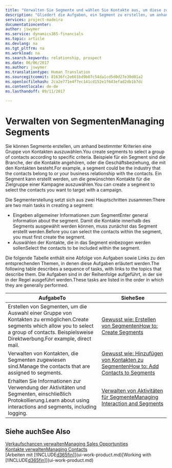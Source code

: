 ```yaml
---
title: "Verwalten Sie Segmente und wählen Sie Kontakte aus, um diese zu berücksichtigen| Microsoft Docs"
description: "Gliedert die Aufgaben, ein Segment zu erstellen, um anhand bestimmter Kriterien eine Gruppe von Kontakten auszuwählen, zum Beispiel Kontakte in einer Branche, die Sie anvisieren möchten."
services: project-madeira
documentationcenter: 
author: jswymer
ms.service: dynamics365-financials
ms.topic: article
ms.devlang: na
ms.tgt_pltfrm: na
ms.workload: na
ms.search.keywords: relationship, prospect
ms.date: 06/06/2017
ms.author: jswymer
ms.translationtype: Human Translation
ms.sourcegitcommit: 81636fc2e661bd9b07c54da1cd5d0d27e30d01a2
ms.openlocfilehash: 2ca2e771e4f7ec141cd152e1f643efad2db1b7dc
ms.contentlocale: de-de
ms.lasthandoff: 09/11/2017

---
```

# <a name="managing-segments"></a><span data-ttu-id="a1e1b-103">Verwalten von Segmenten</span><span class="sxs-lookup"><span data-stu-id="a1e1b-103">Managing Segments</span></span>
<span data-ttu-id="a1e1b-104">Sie können Segmente erstellen, um anhand bestimmter Kriterien eine Gruppe von Kontakten auszuwählen.</span><span class="sxs-lookup"><span data-stu-id="a1e1b-104">You create segments to select a group of contacts according to specific criteria.</span></span> <span data-ttu-id="a1e1b-105">Beispiele für ein Segment sind die Branche, der die Kontakte angehören, oder die Geschäftsbeziehung, die mit den Kontakten besteht.</span><span class="sxs-lookup"><span data-stu-id="a1e1b-105">For example, a segment could be the industry that the contacts belong to or your business relationship with the contacts.</span></span> <span data-ttu-id="a1e1b-106">Ein Segment kann erstellt werden, um die gewünschten Kontakte für die Zielgruppe einer Kampagne auszuwählen.</span><span class="sxs-lookup"><span data-stu-id="a1e1b-106">You can create a segment to select the contacts you want to target with a campaign.</span></span>

<span data-ttu-id="a1e1b-107">Die Segmenterstellung setzt sich aus zwei Hauptschritten zusammen:</span><span class="sxs-lookup"><span data-stu-id="a1e1b-107">There are two main tasks in creating a segment:</span></span>

* <span data-ttu-id="a1e1b-108">Eingeben allgemeiner Informationen zum Segment</span><span class="sxs-lookup"><span data-stu-id="a1e1b-108">Enter general information about the segment.</span></span> <span data-ttu-id="a1e1b-109">Damit die Kontakte innerhalb des Segments ausgewählt werden können, muss zunächst das Segment erstellt werden.</span><span class="sxs-lookup"><span data-stu-id="a1e1b-109">Before you can select the contacts within the segment, you must first create the segment.</span></span>
* <span data-ttu-id="a1e1b-110">Auswählen der Kontakte, die in das Segment einbezogen werden sollen</span><span class="sxs-lookup"><span data-stu-id="a1e1b-110">Select the contacts to be included within the segment.</span></span>

<span data-ttu-id="a1e1b-111">Die folgende Tabelle enthält eine Abfolge von Aufgaben sowie Links zu den entsprechenden Themen, in denen diese Aufgaben erläutert werden.</span><span class="sxs-lookup"><span data-stu-id="a1e1b-111">The following table describes a sequence of tasks, with links to the topics that describe them.</span></span> <span data-ttu-id="a1e1b-112">Die Aufgaben sind in der Reihenfolge aufgeführt, in der sie in der Regel ausgeführt werden.</span><span class="sxs-lookup"><span data-stu-id="a1e1b-112">These tasks are listed in the order in which they are generally performed.</span></span>

| <span data-ttu-id="a1e1b-113">Aufgabe</span><span class="sxs-lookup"><span data-stu-id="a1e1b-113">To</span></span> | <span data-ttu-id="a1e1b-114">Siehe</span><span class="sxs-lookup"><span data-stu-id="a1e1b-114">See</span></span> |
| --- | --- |
| <span data-ttu-id="a1e1b-115">Erstellen von Segmenten, um die Auswahl einer Gruppe von Kontakten zu ermöglichen.</span><span class="sxs-lookup"><span data-stu-id="a1e1b-115">Create segments which allow you to select a group of contacts.</span></span> <span data-ttu-id="a1e1b-116">Beispielsweise Direktwerbung.</span><span class="sxs-lookup"><span data-stu-id="a1e1b-116">For example, direct mail.</span></span> |[<span data-ttu-id="a1e1b-117">Gewusst wie: Erstellen von Segmenten</span><span class="sxs-lookup"><span data-stu-id="a1e1b-117">How to: Create Segments</span></span>](marketing-how-create-segment.md) |
| <span data-ttu-id="a1e1b-118">Verwalten von Kontakten, die Segmenten zugewiesen sind.</span><span class="sxs-lookup"><span data-stu-id="a1e1b-118">Manage the contacts that are assigned to segments.</span></span> |[<span data-ttu-id="a1e1b-119">Gewusst wie: Hinzufügen von Kontakten zu Segmenten</span><span class="sxs-lookup"><span data-stu-id="a1e1b-119">How to: Add Contacts to Segments</span></span>](marketing-add-contact-segment.md) |
| <span data-ttu-id="a1e1b-120">Erhalten Sie Informationen zur Verwendung der Aktivitäten und Segmenten, einschließlich Protokollierung.</span><span class="sxs-lookup"><span data-stu-id="a1e1b-120">Learn about using interactions and segments, including logging.</span></span> |[<span data-ttu-id="a1e1b-121">Verwalten von Aktivitäten für Segmente</span><span class="sxs-lookup"><span data-stu-id="a1e1b-121">Managing Interaction and Segments</span></span>](marketing-interaction-segments.md) |

## <a name="see-also"></a><span data-ttu-id="a1e1b-122">Siehe auch</span><span class="sxs-lookup"><span data-stu-id="a1e1b-122">See Also</span></span>
[<span data-ttu-id="a1e1b-123">Verkaufschancen verwalten</span><span class="sxs-lookup"><span data-stu-id="a1e1b-123">Managing Sales Opportunities</span></span>](marketing-manage-sales-opportunities.md)  
[<span data-ttu-id="a1e1b-124">Kontakte verwalten</span><span class="sxs-lookup"><span data-stu-id="a1e1b-124">Managing Contacts</span></span>](marketing-contacts.md)  
<span data-ttu-id="a1e1b-125">[Arbeiten mit [!INCLUDE[d365fin](includes/d365fin_md.md)]](ui-work-product.md)</span><span class="sxs-lookup"><span data-stu-id="a1e1b-125">[Working with [!INCLUDE[d365fin](includes/d365fin_md.md)]](ui-work-product.md)</span></span>

